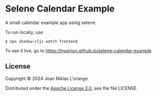 # Selene Calendar Example

A small calendar example app using selene.

To run locally, use

```shell
$ npx shadow-cljs watch frontend
```

To see it live, go to <https://hypirion.github.io/selene-calendar-example>

## License

Copyright © 2024 Jean Niklas L'orange

Distributed under the [Apache License
2.0](http://www.apache.org/licenses/LICENSE-2.0), see the file LICENSE.

